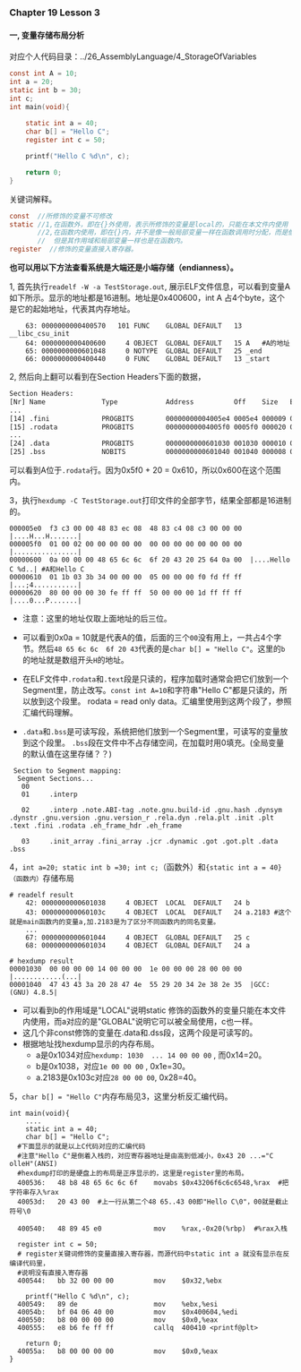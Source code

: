 ### Chapter  19  Lesson 3 

#### 一,  变量存储布局分析

对应个人代码目录：../26_AssemblyLanguage/4_StorageOfVariables

```c
const int A = 10;
int a = 20;
static int b = 30;
int c;
int main(void){
   
	static int a = 40;
	char b[] = "Hello C";
	register int c = 50;

	printf("Hello C %d\n", c);

	return 0;
}
```



关键词解释。

```c
const  //所修饰的变量不可修改
static //1,在函数外，即在{}外使用，表示所修饰的变量是local的，只能在本文件内使用
       //2,在函数内使用，即在{}内，并不是像一般局部变量一样在函数调用时分配，而是像全局变量一样静态分配
       //  但是其作用域和局部变量一样也是在函数内。
register  //修饰的变量直接入寄存器。    
```

**也可以用以下方法查看系统是大端还是小端存储（endianness）。**

1, 首先执行`readelf -W -a TestStorage.out`, 展示ELF文件信息，可以看到变量A如下所示。显示的地址都是16进制。地址是0x400600，int A 占4个byte，这个是它的起始地址，代表其内存地址。

```shell
    63: 0000000000400570   101 FUNC    GLOBAL DEFAULT   13 __libc_csu_init
    64: 0000000000400600     4 OBJECT  GLOBAL DEFAULT   15 A   #A的地址
    65: 0000000000601048     0 NOTYPE  GLOBAL DEFAULT   25 _end
    66: 0000000000400440     0 FUNC    GLOBAL DEFAULT   13 _start
```

2, 然后向上翻可以看到在Section Headers下面的数据，

```txt
Section Headers:
[Nr] Name              Type            Address          Off    Size   ES Flg Lk Inf Al
...
[14] .fini             PROGBITS        00000000004005e4 0005e4 000009 00  AX  0   0  4
[15] .rodata           PROGBITS        00000000004005f0 0005f0 000020 00   A  0   0  8
...
[24] .data             PROGBITS        0000000000601030 001030 000010 00  WA  0   0  4
[25] .bss              NOBITS          0000000000601040 001040 000008 00  WA  0   0  4
```

可以看到A位于`.rodata`行。因为0x5f0 + 20 = 0x610，所以0x600在这个范围内。

3，执行`hexdump -C TestStorage.out`打印文件的全部字节，结果全部都是16进制的。

```shell
000005e0  f3 c3 00 00 48 83 ec 08  48 83 c4 08 c3 00 00 00  |....H...H.......|
000005f0  01 00 02 00 00 00 00 00  00 00 00 00 00 00 00 00  |................|
00000600  0a 00 00 00 48 65 6c 6c  6f 20 43 20 25 64 0a 00  |....Hello C %d..| #A和Hello C
00000610  01 1b 03 3b 34 00 00 00  05 00 00 00 f0 fd ff ff  |...;4...........|
00000620  80 00 00 00 30 fe ff ff  50 00 00 00 1d ff ff ff  |....0...P.......|
```

- 注意：这里的地址仅取上面地址的后三位。
- 可以看到0x0a = 10就是代表A的值，后面的三个`00`没有用上，一共占4个字节。然后`48 65 6c 6c  6f 20 43`代表的是`char b[] = "Hello C"`。这里的`b`的地址就是数组开头`H`的地址。

- 在ELF文件中`.rodata`和`.text`段是只读的，程序加载时通常会把它们放到一个Segment里，防止改写。`const int A=10`和字符串"Hello C"都是只读的，所以放到这个段里。
  rodata = read only data。汇编里使用到这两个段了，参照汇编代码理解。
- `.data`和`.bss`是可读写段，系统把他们放到一个Segment里，可读写的变量放到这个段里。
  `.bss`段在文件中不占存储空间，在加载时用0填充。(全局变量的默认值在这里存储？？)

```shell
 Section to Segment mapping:
  Segment Sections...
   00     
   01     .interp 
   
   02     .interp .note.ABI-tag .note.gnu.build-id .gnu.hash .dynsym .dynstr .gnu.version .gnu.version_r .rela.dyn .rela.plt .init .plt .text .fini .rodata .eh_frame_hdr .eh_frame 
   
   03     .init_array .fini_array .jcr .dynamic .got .got.plt .data .bss 
```



4，`int a=20; static int b =30; int c;`（函数外）和`{static int a = 40}（函数内）`存储布局

```shell
# readelf result    
    42: 0000000000601038     4 OBJECT  LOCAL  DEFAULT   24 b
    43: 000000000060103c     4 OBJECT  LOCAL  DEFAULT   24 a.2183 #这个就是main函数内的变量a,加.2183是为了区分不同函数内的同名变量。
    ...
    67: 0000000000601044     4 OBJECT  GLOBAL DEFAULT   25 c
    68: 0000000000601034     4 OBJECT  GLOBAL DEFAULT   24 a
```

```shell
# hexdump result
00001030  00 00 00 00 14 00 00 00  1e 00 00 00 28 00 00 00  |............(...| 
00001040  47 43 43 3a 20 28 47 4e  55 29 20 34 2e 38 2e 35  |GCC: (GNU) 4.8.5|
```

- 可以看到b的作用域是"LOCAL"说明static 修饰的函数外的变量只能在本文件内使用，而a对应的是"GLOBAL"说明它可以被全局使用，c也一样。
- 这几个非const修饰的变量在.data和.dss段，这两个段是可读写的。
- 根据地址找hexdump显示的内存布局。
  - a是0x1034对应`hexdump: 1030  ... 14 00 00 00` , 而0x14=20。
  - b是0x1038，对应`1e 00 00 00` , 0x1e=30。
  - a.2183是0x103c对应`28 00 00 00`, 0x28=40。

5，`char b[] = "Hello C"`内存布局见3，这里分析反汇编代码。

```shell
int main(void){
	....
	static int a = 40;   
	char b[] = "Hello C";
  #下面显示的就是以上C代码对应的汇编代码
  #注意"Hello C"是倒着入栈的，对应寄存器地址是由高到低减小，0x43 20 ...="C olleH"(ANSI)
  #hexdump打印的是硬盘上的布局是正序显示的，这里是register里的布局。
  400536:	48 b8 48 65 6c 6c 6f 	movabs $0x43206f6c6c6548,%rax  #把字符串存入%rax
  40053d:	20 43 00  #上一行从第二个48 65..43 00即"Hello C\0"，00就是截止符号\0
  
  400540:	48 89 45 e0          	mov    %rax,-0x20(%rbp)  #%rax入栈

  register int c = 50;
  # register关键词修饰的变量直接入寄存器，而源代码中static int a 就没有显示在反编译代码里，
  #说明没有直接入寄存器	
  400544:	bb 32 00 00 00       	mov    $0x32,%ebx  

	printf("Hello C %d\n", c);
  400549:	89 de                	mov    %ebx,%esi
  40054b:	bf 04 06 40 00       	mov    $0x400604,%edi
  400550:	b8 00 00 00 00       	mov    $0x0,%eax
  400555:	e8 b6 fe ff ff       	callq  400410 <printf@plt>

	return 0;
  40055a:	b8 00 00 00 00       	mov    $0x0,%eax
}
```

